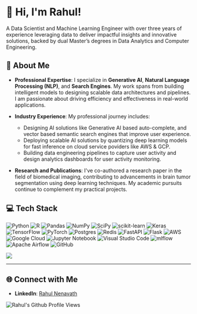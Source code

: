 # 👋 Hi, I'm Rahul!
A Data Scientist and Machine Learning Engineer with over three years of experience leveraging data to deliver impactful insights and innovative solutions, backed by dual Master’s degrees in Data Analytics and Computer Engineering.

## 💁 About Me

- **Professional Expertise**: 
  I specialize in **Generative AI**, **Natural Language Processing (NLP)**, and **Search Engines**. My work spans from building intelligent models to designing scalable data architectures and pipelines. I am passionate about driving efficiency and effectiveness in real-world applications.

- **Industry Experience**:
  My professional journey includes:
  - Designing AI solutions like Generative AI based auto-complete, and vector based semantic search engines that improve user experience.
  - Deploying scalable AI solutions by quantizing deep learning models for fast inference on cloud service poviders like AWS & GCP.
  - Building data engineering pipelines to capture user activity and design analytics dashboards for user activity monitoring.

- **Research and Publications**:
  I've co-authored a research paper in the field of biomedical imaging, contributing to advancements in brain tumor segmentation using deep learning techniques. My academic pursuits continue to complement my practical projects.

## 💻 Tech Stack
![Python](https://img.shields.io/badge/python-3670A0?style=for-the-badge&logo=python&logoColor=ffdd54)
![R](https://img.shields.io/badge/r-%23276DC3.svg?style=for-the-badge&logo=r&logoColor=white)
![Pandas](https://img.shields.io/badge/pandas-%23150458.svg?style=for-the-badge&logo=pandas&logoColor=white)
![NumPy](https://img.shields.io/badge/numpy-%23013243.svg?style=for-the-badge&logo=numpy&logoColor=white)
![SciPy](https://img.shields.io/badge/SciPy-%230C55A5.svg?style=for-the-badge&logo=scipy&logoColor=%white)
![scikit-learn](https://img.shields.io/badge/scikit--learn-%23F7931E.svg?style=for-the-badge&logo=scikit-learn&logoColor=white)
![Keras](https://img.shields.io/badge/Keras-%23D00000.svg?style=for-the-badge&logo=Keras&logoColor=white)
![TensorFlow](https://img.shields.io/badge/TensorFlow-%23FF6F00.svg?style=for-the-badge&logo=TensorFlow&logoColor=white)
![PyTorch](https://img.shields.io/badge/PyTorch-%23EE4C2C.svg?style=for-the-badge&logo=PyTorch&logoColor=white)
![Postgres](https://img.shields.io/badge/postgres-%23316192.svg?style=for-the-badge&logo=postgresql&logoColor=white)
![Redis](https://img.shields.io/badge/redis-%23DD0031.svg?style=for-the-badge&logo=redis&logoColor=white)
![FastAPI](https://img.shields.io/badge/FastAPI-005571?style=for-the-badge&logo=fastapi)
![Flask](https://img.shields.io/badge/flask-%23000.svg?style=for-the-badge&logo=flask&logoColor=white)
![AWS](https://img.shields.io/badge/AWS-%23FF9900.svg?style=for-the-badge&logo=amazon-aws&logoColor=white)
![Google Cloud](https://img.shields.io/badge/GoogleCloud-%234285F4.svg?style=for-the-badge&logo=google-cloud&logoColor=white)
![Jupyter Notebook](https://img.shields.io/badge/jupyter-%23FA0F00.svg?style=for-the-badge&logo=jupyter&logoColor=white)
![Visual Studio Code](https://img.shields.io/badge/Visual%20Studio%20Code-0078d7.svg?style=for-the-badge&logo=visual-studio-code&logoColor=white)
![mlflow](https://img.shields.io/badge/mlflow-%23d9ead3.svg?style=for-the-badge&logo=numpy&logoColor=blue)
![Apache Airflow](https://img.shields.io/badge/Apache%20Airflow-017CEE?style=for-the-badge&logo=Apache%20Airflow&logoColor=white)
![GitHub](https://img.shields.io/badge/github-%23121011.svg?style=for-the-badge&logo=github&logoColor=white)


<!-- GitHub stats from https://github.com/anuraghazra/github-readme-stats -->
![](https://github-readme-stats.vercel.app/api?username=RahulNenavath&theme=radical&hide_border=false&include_all_commits=true&count_private=true)<br/>

---

## 🌐 Connect with Me
- **LinkedIn**: [Rahul Nenavath](https://www.linkedin.com/in/rahul-nenavath/)

![Rahul's Github Profile Views](https://komarev.com/ghpvc/?username=RahulNenavath&color=blue) 
